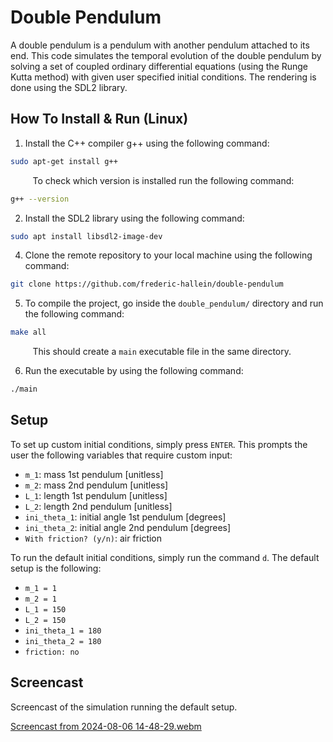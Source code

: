 # Double Pendulum
A double pendulum is a pendulum with another pendulum attached to its end. This code simulates the temporal evolution of the
double pendulum by solving a set of coupled ordinary differential equations (using the Runge Kutta method) with given user specified
initial conditions. The rendering is done using the SDL2 library. 

## How To Install & Run (Linux)

1. Install the C++ compiler g++ using the following command:
```bash
sudo apt-get install g++
```

$~~~~~~~~$ To check which version is installed run the following command: 
```bash
g++ --version
```

2. Install the SDL2 library using the following command:
```bash
sudo apt install libsdl2-image-dev
```

4. Clone the remote repository to your local machine using the following command:
```bash
git clone https://github.com/frederic-hallein/double-pendulum
```
5. To compile the project, go inside the `double_pendulum/` directory and run the following command: 
```bash
make all
``` 
$~~~~~~~~$ This should create a `main` executable file in the same directory. 

6. Run the executable by using the following command: 
```bash
./main
```

## Setup

To set up custom initial conditions, simply press `ENTER`. This prompts the user the following variables that require custom input: 
- `m_1`: mass 1st pendulum [unitless]
- `m_2`: mass 2nd pendulum [unitless]
- `L_1`: length 1st pendulum [unitless]
- `L_2`: length 2nd pendulum [unitless]
- `ini_theta_1`: initial angle 1st pendulum [degrees] 
- `ini_theta_2`: initial angle 2nd pendulum [degrees]
- `With friction? (y/n)`: air friction 


To run the default initial conditions, simply run the command `d`. The default setup is the following:

- `m_1 = 1` 
- `m_2 = 1` 
- `L_1 = 150` 
- `L_2 = 150` 
- `ini_theta_1 = 180`
- `ini_theta_2 = 180`
- `friction: no` 

## Screencast

Screencast of the simulation running the default setup.

[Screencast from 2024-08-06 14-48-29.webm](https://github.com/user-attachments/assets/11727669-aa58-4828-b112-ed4d8f248b12)
